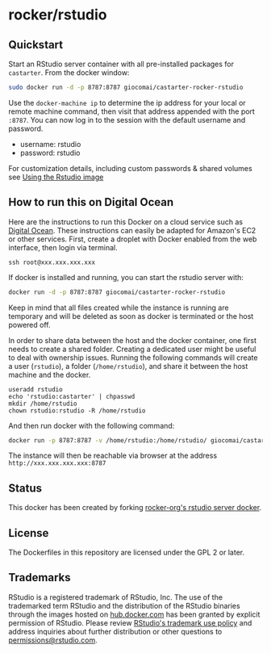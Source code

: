 # rocker/rstudio #


## Quickstart

Start an RStudio server container with all pre-installed packages for `castarter`. From the docker window: 

```bash
sudo docker run -d -p 8787:8787 giocomai/castarter-rocker-rstudio
```

Use the `docker-machine ip` to determine the ip address for your local or remote machine command, then visit that address
appended with the port `:8787`.  You can now log in to the session with the default username and password.

- username: rstudio 
- password: rstudio


For customization details, including custom passwords & shared volumes see [Using the Rstudio image](https://github.com/rocker-org/rocker/wiki/Using-the-RStudio-image)

## How to run this on Digital Ocean ##
Here are the instructions to run this Docker on a cloud service such as [Digital Ocean](www.digitalocean.com/?refcode=f29f9a6f7b65). These instructions can easily be adapted for Amazon's EC2 or other services.
First, create a droplet with Docker enabled from the web interface, then login via terminal.
```
ssh root@xxx.xxx.xxx.xxx
```
If docker is installed and running, you can start the rstudio server with:
```bash
docker run -d -p 8787:8787 giocomai/castarter-rocker-rstudio
```
Keep in mind that all files created while the instance is running are temporary and will be deleted as soon as docker is terminated or the host powered off. 

In order to share data between the host and the docker container, one first needs to create a shared folder. Creating a dedicated user might be useful to deal with ownership issues. Running the following commands will create a user (`rstudio`), a folder (`/home/rstudio`), and share it between the host machine and the docker.

```
useradd rstudio
echo 'rstudio:castarter' | chpasswd
mkdir /home/rstudio
chown rstudio:rstudio -R /home/rstudio
```

And then run docker with the following command:

```bash
docker run -p 8787:8787 -v /home/rstudio:/home/rstudio/ giocomai/castarter-rocker-rstudio
```

The instance will then be reachable via browser at the address `http://xxx.xxx.xxx.xxx:8787`


## Status ##

This docker has been created by forking [rocker-org's rstudio server docker](https://github.com/rocker-org/).

## License ##

The Dockerfiles in this repository are licensed under the GPL 2 or later.

## Trademarks ##

RStudio is a registered trademark of RStudio, Inc.  The use of the trademarked term RStudio and the distribution of the RStudio binaries through the images hosted on [hub.docker.com](https://registry.hub.docker.com/) has been granted by explicit permission of RStudio.  Please review [RStudio's trademark use policy](http://www.rstudio.com/about/trademark/) and address inquiries about further distribution or other questions to [permissions@rstudio.com](emailto:permissions@rstudio.com).
